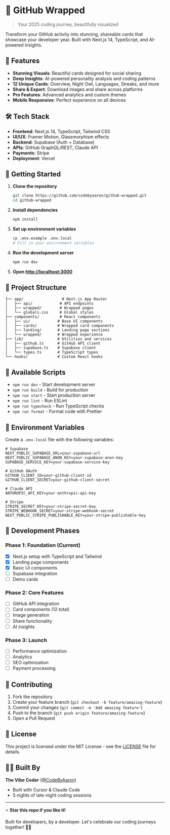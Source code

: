 # 🚀 GitHub Wrapped

> Your 2025 coding journey, beautifully visualized

Transform your GitHub activity into stunning, shareable cards that showcase your developer year. Built with Next.js 14, TypeScript, and AI-powered insights.

## 🌟 Features

- **Stunning Visuals**: Beautiful cards designed for social sharing
- **Deep Insights**: AI-powered personality analysis and coding patterns
- **12 Unique Cards**: Overview, Night Owl, Languages, Streaks, and more
- **Share & Export**: Download images and share across platforms
- **Pro Features**: Advanced analytics and custom themes
- **Mobile Responsive**: Perfect experience on all devices

## 🛠️ Tech Stack

- **Frontend**: Next.js 14, TypeScript, Tailwind CSS
- **UI/UX**: Framer Motion, Glassmorphism effects
- **Backend**: Supabase (Auth + Database)
- **APIs**: GitHub GraphQL/REST, Claude API
- **Payments**: Stripe
- **Deployment**: Vercel

## 🚀 Getting Started

1. **Clone the repository**
   ```bash
   git clone https://github.com/codebyaaron/github-wrapped.git
   cd github-wrapped
   ```

2. **Install dependencies**
   ```bash
   npm install
   ```

3. **Set up environment variables**
   ```bash
   cp .env.example .env.local
   # Fill in your environment variables
   ```

4. **Run the development server**
   ```bash
   npm run dev
   ```

5. **Open [http://localhost:3000](http://localhost:3000)**

## 📁 Project Structure

```
├── app/                 # Next.js App Router
│   ├── api/            # API endpoints
│   ├── wrapped/        # Wrapped pages
│   └── globals.css     # Global styles
├── components/         # React components
│   ├── ui/            # Base UI components
│   ├── cards/         # Wrapped card components
│   ├── landing/       # Landing page sections
│   └── wrapped/       # Wrapped experience
├── lib/               # Utilities and services
│   ├── github.ts      # GitHub API client
│   ├── supabase.ts    # Supabase client
│   └── types.ts       # TypeScript types
└── hooks/             # Custom React hooks
```

## 🧪 Available Scripts

- `npm run dev` - Start development server
- `npm run build` - Build for production
- `npm run start` - Start production server
- `npm run lint` - Run ESLint
- `npm run typecheck` - Run TypeScript checks
- `npm run format` - Format code with Prettier

## 🔧 Environment Variables

Create a `.env.local` file with the following variables:

```env
# Supabase
NEXT_PUBLIC_SUPABASE_URL=your-supabase-url
NEXT_PUBLIC_SUPABASE_ANON_KEY=your-supabase-anon-key
SUPABASE_SERVICE_KEY=your-supabase-service-key

# GitHub OAuth
GITHUB_CLIENT_ID=your-github-client-id
GITHUB_CLIENT_SECRET=your-github-client-secret

# Claude API
ANTHROPIC_API_KEY=your-anthropic-api-key

# Stripe
STRIPE_SECRET_KEY=your-stripe-secret-key
STRIPE_WEBHOOK_SECRET=your-stripe-webhook-secret
NEXT_PUBLIC_STRIPE_PUBLISHABLE_KEY=your-stripe-publishable-key
```

## 🎯 Development Phases

### Phase 1: Foundation (Current)
- [x] Next.js setup with TypeScript and Tailwind
- [x] Landing page components
- [x] Basic UI components
- [ ] Supabase integration
- [ ] Demo cards

### Phase 2: Core Features
- [ ] GitHub API integration
- [ ] Card components (12 total)
- [ ] Image generation
- [ ] Share functionality
- [ ] AI insights

### Phase 3: Launch
- [ ] Performance optimization
- [ ] Analytics
- [ ] SEO optimization
- [ ] Payment processing

## 🤝 Contributing

1. Fork the repository
2. Create your feature branch (`git checkout -b feature/amazing-feature`)
3. Commit your changes (`git commit -m 'Add amazing feature'`)
4. Push to the branch (`git push origin feature/amazing-feature`)
5. Open a Pull Request

## 📄 License

This project is licensed under the MIT License - see the [LICENSE](LICENSE) file for details.

## 👨‍💻 Built By

**The Vibe Coder** ([@CodeByAaron](https://twitter.com/CodeByAaron))
- Built with Cursor & Claude Code
- 5 nights of late-night coding sessions

---

⭐ **Star this repo if you like it!**

Built for developers, by a developer. Let's celebrate our coding journeys together! 🌙✨